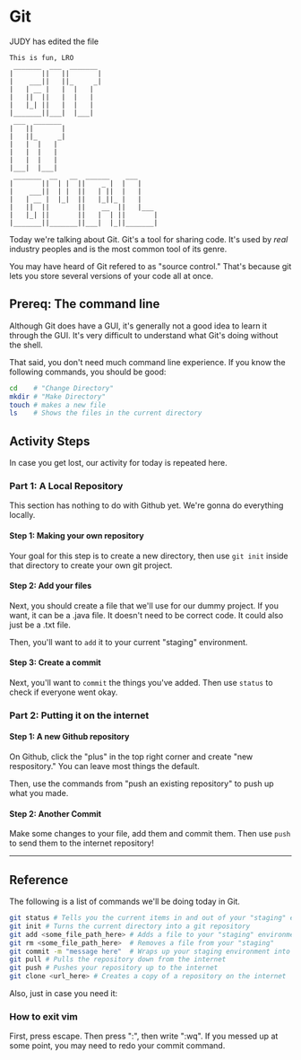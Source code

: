 # Git
JUDY has edited the file 
```
This is fun, LRO
 _______  ___  _______               
|       ||   ||       |              
|    ___||   ||_     _|              
|   | __ |   |  |   |                
|   ||  ||   |  |   |                
|   |_| ||   |  |   |                
|_______||___|  |___|                
 ___  _______                        
|   ||       |                       
|   ||_     _|                       
|   |  |   |                         
|   |  |   |                         
|   |  |   |                         
|___|  |___|                         
 _______  __   __  ______    ___     
|       ||  | |  ||    _ |  |   |    
|    ___||  | |  ||   | ||  |   |    
|   | __ |  |_|  ||   |_||_ |   |    
|   ||  ||       ||    __  ||   |___ 
|   |_| ||       ||   |  | ||       |
|_______||_______||___|  |_||_______|

```


Today we're talking about Git. Git's a tool for sharing code. It's used by *real* industry peoples 
and is the most common tool of its genre.

You may have heard of Git refered to as "source control." That's because git lets you store several 
versions of your code all at once. 

## Prereq: The command line

Although Git does have a GUI, it's generally not a good idea to learn it through the GUI. It's very 
difficult to understand what Git's doing without the shell.

That said, you don't need much command line experience. If you know the following commands, you 
should be good:

```bash 
cd    # "Change Directory"
mkdir # "Make Directory"
touch # makes a new file
ls    # Shows the files in the current directory
```

## Activity Steps

In case you get lost, our activity for today is repeated here.

### Part 1: A Local Repository
This section has nothing to do with Github yet. We're gonna do everything locally.

#### Step 1: Making your own repository

Your goal for this step is to create a new directory, then use `git init` inside that directory
to create your own git project. 

#### Step 2: Add your files

Next, you should create a file that we'll use for our dummy project. If you want, it can be a .java file.
It doesn't need to be correct code. It could also just be a .txt file.

Then, you'll want to `add` it to your current "staging" environment.

#### Step 3: Create a commit 

Next, you'll want to `commit` the things you've added. Then use `status` to check if everyone went okay.

### Part 2: Putting it on the internet

#### Step 1: A new Github repository

On Github, click the "plus" in the top right corner and create "new respository." You can leave most things the default.

Then, use the commands from "push an existing repository" to push up what you made.

#### Step 2: Another Commit

Make some changes to your file, add them and commit them. Then use `push` to send them to the internet repository! 

----------

## Reference

The following is a list of commands we'll be doing today in Git.

```bash 
git status # Tells you the current items in and out of your "staging" environment.
git init # Turns the current directory into a git repository
git add <some_file_path_here> # Adds a file to your "staging" environment (your box!)
git rm <some_file_path_here>  # Removes a file from your "staging"
git commit -m "message here"  # Wraps up your staging environment into a "commit"
git pull # Pulls the repository down from the internet
git push # Pushes your repository up to the internet
git clone <url_here> # Creates a copy of a repository on the internet
```

Also, just in case you need it: 

### How to exit vim

First, press escape. Then press ":", then write ":wq". If you messed up at some point, 
you may need to redo your commit command.


